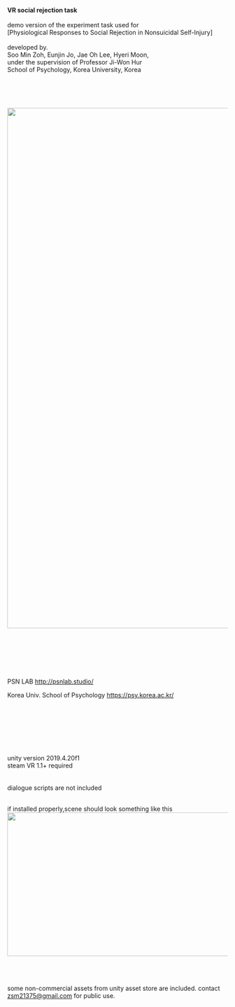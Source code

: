 **VR social rejection task**<br/>
<br/>
demo version of the experiment task used for<br/>
[Physiological Responses to Social Rejection in Nonsuicidal Self-Injury]
<br/><br/>
developed by.<br/>
Soo Min Zoh, Eunjin Jo, Jae Oh Lee, Hyeri Moon,<br/>
under the supervision of Professor Ji-Won Hur
<br/>
School of Psychology, Korea University, Korea



<br/><br/><br/>

<img src="https://github.com/soominzoh/vrss_unity/assets/41356288/a77ba3b2-57bb-494f-9aec-88bbc540dd21" width="841" height="1189">



<br/><br/><br/><br/>
<br/>

PSN LAB http://psnlab.studio/

Korea Univ. School of Psychology https://psy.korea.ac.kr/



<br/><br/>


<br/><br/><br/>





unity version 2019.4.20f1<br/>
steam VR 1.1+ required
<br/>
<br/>
<br/>
dialogue scripts are not included

<br/>
if installed properly,scene should look something like this
<img src="https://github.com/soominzoh/vrss_unity/assets/41356288/b522e073-e146-47c7-ba39-659b1624ef70" width="600" height="328">

<br/>




<br/><br/><br/>
some non-commercial assets from unity asset store are included. contact zsm21375@gmail.com for public use.
<br/><br/><br/><br/>
